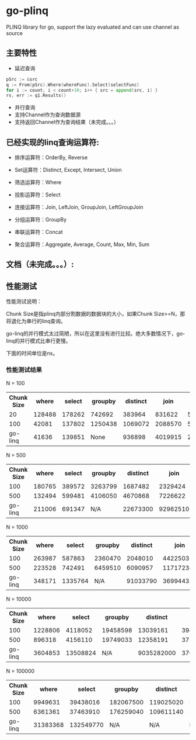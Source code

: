 go-plinq
========

PLINQ library for go, support the lazy evaluated and can use channel as source

## 主要特性

* 延迟查询

```go
pSrc := &src
q := From(pSrc).Where(whereFunc).Select(selectFunc)
for i := count; i < count+10; i++ { src = append(src, i) }
rs, err := q1.Results()
```

* 并行查询
* 支持Channel作为查询数据源
* 支持返回Channel作为查询结果（未完成。。。）


## 已经实现的linq查询运算符:
* 排序运算符：OrderBy, Reverse

* Set运算符：Distinct, Except, Intersect, Union

* 筛选运算符：Where

* 投影运算符：Select

* 连接运算符：Join, LeftJoin, GroupJoin, LeftGroupJoin

* 分组运算符：GroupBy

* 串联运算符：Concat

* 聚合运算符：Aggregate, Average, Count, Max, Min, Sum

## 文档（未完成。。。）:

## 性能测试

性能测试说明：

Chunk Size是指plinq内部分割数据的数据块的大小，如果Chunk Size>=N，那将退化为串行的linq查询。

go-linq的并行模式太过简陋，所以在这里没有进行比较。绝大多数情况下，go-linq的并行模式比串行更慢。

下面的时间单位是ns。

### 性能测试结果

N = 100
<table>
  <tr>
    <th>Chunk Size</th><th> where </th><th> select </th><th> groupby </th><th> distinct </th><th> join   </th><th> union  </th><th> except </th><th> reverse </th><th> aggregate</th>
  </tr>
  <tr>
    <td>20 </td><td>128488 </td><td>178262  </td><td>742692   </td><td>383964    </td><td>831622  </td><td>587263  </td><td>602084  </td><td>76692    </td><td>117172</td>
  </tr>
  <tr>
    <td>100</td><td>42081  </td><td>137802  </td><td>1250438  </td><td>1069072   </td><td>2088570 </td><td>585460  </td><td>578650  </td><td>26158    </td><td>25207</td>
  </tr>
  <tr>
    <td>go-linq</td><td>41636  </td><td>139851  </td><td>None         </td><td>936898    </td><td>4019915 </td><td>228010  </td><td>168172  </td><td>24150    </td><td>22684</td>
  </tr>
</table>

N = 500
<table>
  <tr>
    <th>Chunk Size</th><th> where </th><th> select </th><th> groupby </th><th> distinct </th><th> join   </th><th> union  </th><th> except </th><th> reverse </th><th> aggregate</th>
  </tr>
  <tr>
    <td>100</td><td>180765 </td><td>389572  </td><td>3263799  </td><td>1687482   </td><td>2329424 </td><td>1635904 </td><td>1991927 </td><td>95840    </td><td>124983</td>
  </tr>
  <tr>
    <td>500</td><td>132494 </td><td>599481  </td><td>4106050  </td><td>4670868   </td><td>7226622 </td><td>2025977 </td><td>2166186 </td><td>42242    </td><td>77313</td>
  </tr>
  <tr>
    <td>go-linq</td><td>211006 </td><td>691347  </td><td>N/A</td><td>22673300  </td><td>92962510</td><td>1063429 </td><td>920535  </td><td>119849   </td><td>111789</td>
  </tr>
</table>

N = 1000
<table>
  <tr>
    <th>Chunk Size</th><th> where </th><th> select </th><th> groupby </th><th> distinct </th><th> join   </th><th> union  </th><th> except </th><th> reverse </th><th> aggregate</th>
  </tr>
  <tr>
    <td>100</td><td>263987 </td><td>587863  </td><td>2360470  </td><td>2048010   </td><td>4422503  </td><td>2833165</td><td>3569247 </td><td>114768   </td><td>159334</td>
  </tr>
  <tr>
    <td>500</td><td>223528 </td><td>742491  </td><td>6459510  </td><td>6090957   </td><td>11717234 </td><td>2976377</td><td>3663385 </td><td>65215    </td><td>151022</td>
  </tr>
  <tr>
    <td>go-linq</td><td>348171 </td><td>1335764 </td><td>N/A </td><td>91033790  </td><td>369944320</td><td>2176619</td><td>1883032 </td><td>233867   </td><td>220715</td>
  </tr>
</table>

N = 10000
<table>
  <tr>
    <th>Chunk Size</th><th> where </th><th> select </th><th> groupby </th><th> distinct </th><th> join   </th><th> union  </th><th> except </th><th> reverse </th><th> aggregate</th>
  </tr>
  <tr>
    <td>100</td><td>1228806</td><td>4118052 </td><td>19458598 </td><td>13039161  </td><td>39417932   </td><td>30144323</td><td>33959925</td><td>437343 </td><td>696423</td>
  </tr>
  <tr>
    <td>500</td><td>896318 </td><td>4156110 </td><td>19749033 </td><td>12358191  </td><td>37515182   </td><td>27840936</td><td>33399107</td><td>414909 </td><td>471292</td>
  </tr>
  <tr>
    <td>go-linq</td><td>3604853</td><td>13508824</td><td>N/A</td><td>9035282000</td><td>37626549200</td><td>27962687</td><td>18442864</td><td>2379541</td><td>2210405</td>
  </tr>
</table>

N = 100000
<table>
  <tr>
    <th>Chunk Size</th><th> where </th><th> select </th><th> groupby </th><th> distinct </th><th> join   </th><th> union  </th><th> except </th><th> reverse </th><th> aggregate</th>
  </tr>
  <tr>
    <td>100</td><td>9949631</td><td>39438016 </td><td>182067500 </td><td>119025020</td><td>382763000 </td><td>261184280</td><td>337719020</td><td>3112578 </td><td>6299257</td>
  </tr>
  <tr>
    <td>500</td><td>6361361 </td><td>37463910 </td><td>176259040</td><td>109611140</td><td>355923860 </td><td>228035690</td><td>327882800</td><td>2588805 </td><td>3791571</td>
  </tr>
  <tr>
    <td>go-linq</td><td>31383368</td><td>132549770</td><td>N/A</td><td>N/A</td><td>N/A    </td><td>289903640</td><td>201013840</td><td>22245279</td><td>21519150</td>
  </tr>
</table>

